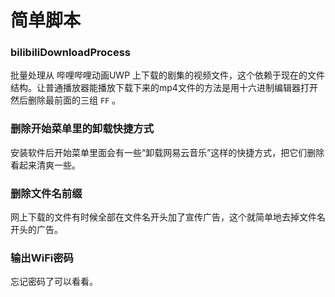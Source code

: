 # 简单脚本

### bilibiliDownloadProcess
批量处理从 哔哩哔哩动画UWP 上下载的剧集的视频文件，这个依赖于现在的文件结构。让普通播放器能播放下载下来的mp4文件的方法是用十六进制编辑器打开然后删除最前面的三组 `FF` 。



### 删除开始菜单里的卸载快捷方式
安装软件后开始菜单里面会有一些“卸载网易云音乐”这样的快捷方式，把它们删除看起来清爽一些。

### 删除文件名前缀
网上下载的文件有时候全部在文件名开头加了宣传广告，这个就简单地去掉文件名开头的广告。

### 输出WiFi密码
忘记密码了可以看看。
